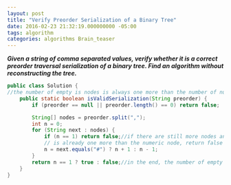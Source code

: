 ```yaml
---
layout: post
title: "Verify Preorder Serialization of a Binary Tree"
date: 2016-02-23 21:32:19.000000000 -05:00
tags: algorithm
categories: algorithms Brain_teaser
---
```

<p><strong><em>Given a string of comma separated values, verify whether it is a correct preorder traversal serialization of a binary tree. Find an algorithm without reconstructing the tree.</em></strong></p>


``` java
public class Solution {
//the number of empty is nodes is always one more than the number of numeric nodes in the end
    public static boolean isValidSerialization(String preorder) {
        if (preorder == null || preorder.length() == 0) return false;

        String[] nodes = preorder.split(",");
        int n = 0;
        for (String next : nodes) {
            if (n == 1) return false;//if there are still more nodes and the number of empty nodes
            // is already one more than the numeric node, return false
            n = next.equals("#") ? n + 1 : n - 1;
        }
        return n == 1 ? true : false;//in the end, the number of empty node should be one more than the numeric nodes
    }
}
```
